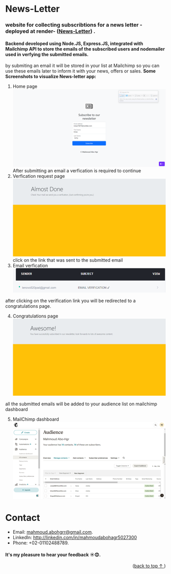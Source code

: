 # News-Letter 
### website for collecting subscribtions for a news letter -deployed at render- ([News-Letter](https://abo-hgr-news-letter.onrender.com/)) .

#### Backend developed using Node.JS, Express.JS, integrated with Mailchimp API to store the emails of the subscribed users and nodemailer used in verfying the submitted emails. 

by submiting an email it will be stored in your list at Mailchimp so you can use these emails later to inform it with your news, offers or sales. 
**Some Screenshots to visualize News-letter app:**
1. Home page
![Home page with email, first name , last name inputs ](images/1.PNG)
After submitting an email a verfication is required to continue
2. Verfication request page 
![ Verfication request page](images/2.PNG)
click on the link that was sent to the submitted email
3. Email verfication
 ![Email verfication](images/3.PNG)

after clicking on the verification link you will be redirected to a congratulations page.

4. Congratulations page 
![congratulations page](images/4.PNG)

all the submitted emails will be added to your audience list on mailchimp dashboard

5. MailChimp dashboard 
![MailChimp dashboard](images/5.PNG)

# Contact
* Email: mahmoud.abohgrr@gmail.com.
* LinkedIn: http://linkedin.com/in/mahmoudabohagr5027300
* Phone: +02-01102488789.


#### It's my pleasure to hear your feedback ☀️😊.
<p align="right">(<a href="#News-Letter">back to top ↑ </a>)</p>
